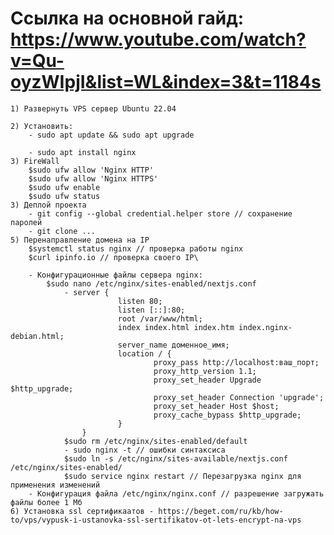 # Ссылка на основной гайд: https://www.youtube.com/watch?v=Qu-oyzWIpjI&list=WL&index=3&t=1184s
	1) Развернуть VPS сервер Ubuntu 22.04

	2) Установить:
		- sudo apt update && sudo apt upgrade

		- sudo apt install nginx
	3) FireWall
		$sudo ufw allow 'Nginx HTTP'
		$sudo ufw allow 'Nginx HTTPS'
		$sudo ufw enable
		$sudo ufw status
	3) Деплой проекта
		- git config --global credential.helper store // сохранение паролей
		- git clone ...
	5) Перенаправление домена на IP
		$systemctl status nginx // проверка работы nginx
		$curl ipinfo.io // проверка своего IP\

		- Конфигурационные файлы сервера nginx:
			$sudo nano /etc/nginx/sites-enabled/nextjs.conf
				- server {
							listen 80;
							listen [::]:80;
							root /var/www/html;
							index index.html index.htm index.nginx-debian.html;
							server_name доменное_имя;
							location / {
									proxy_pass http://localhost:ваш_порт;
									proxy_http_version 1.1;
									proxy_set_header Upgrade $http_upgrade;
									proxy_set_header Connection 'upgrade';
									proxy_set_header Host $host;
									proxy_cache_bypass $http_upgrade;
							}
					}
				$sudo rm /etc/nginx/sites-enabled/default
				- sudo nginx -t // ошибки синтаксиса
				$sudo ln -s /etc/nginx/sites-available/nextjs.conf /etc/nginx/sites-enabled/
				$sudo service nginx restart // Перезагрузка nginx для применения изменений
		- Конфигурация файла /etc/nginx/nginx.conf // разрешение загружать файлы более 1 Мб
	6) Установка ssl сертификаатов - https://beget.com/ru/kb/how-to/vps/vypusk-i-ustanovka-ssl-sertifikatov-ot-lets-encrypt-na-vps
			
